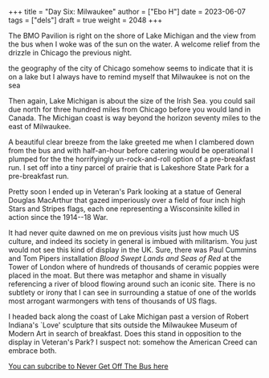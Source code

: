+++
title = "Day Six: Milwaukee"
author = ["Ebo H"]
date = 2023-06-07
tags = ["dels"]
draft = true
weight = 2048
+++

The BMO Pavilion is right on the shore of Lake Michigan
and the view from the bus when I woke was of the sun on the water. A welcome relief from the drizzle in Chicago the previous night.

the geography of the city of Chicago somehow seems to indicate that it is on a lake
but I always have to remind myself that Milwaukee is not on the sea

Then again, Lake Michigan is about the size of the Irish Sea.
you could sail due north for three hundred miles from Chicago before you would land in Canada. The Michigan coast is way beyond the horizon seventy miles to the east of Milwaukee.

A beautiful clear breeze from the lake greeted me when I clambered down from the bus and with half-an-hour before catering would be operational I plumped for the the horrifyingly un-rock-and-roll option of a pre-breakfast run.
I set off into a tiny parcel of prairie that is Lakeshore State Park for a pre-breakfast run.

Pretty soon I ended up in Veteran's Park looking at a statue of General Douglas MacArthur that gazed imperiously over a field of four inch high Stars and Stripes flags, each one representing a Wisconsinite killed in action since the 1914--18 War.

It had never quite dawned on me on previous visits just how much US culture, and indeed its society in general is imbued with militarism.
You just would not see this kind of display in the UK. Sure, there was Paul Cummins and Tom Pipers installation _Blood Swept Lands and Seas of Red_ at the Tower of London where of hundreds of thousands of ceramic poppies were placed in the moat. But there was metaphor and shame in visually referencing a river of blood flowing around such an iconic site. There is no subtlety or irony that I can see in surrounding a statue of one of the worlds most arrogant warmongers with tens of thousands of US flags.

I headed back along the coast of Lake Michigan past a version of Robert Indiana's \`Love' sculpture that sits outside the Milwaukee Museum of Modern Art in search of breakfast. Does this stand in opposition to the display in Veteran's Park? I suspect not: somehow the American Creed can embrace both.

[You can subcribe to Never Get Off The Bus here](https://never-get-off-the-bus.ghost.io/#/portal/)

